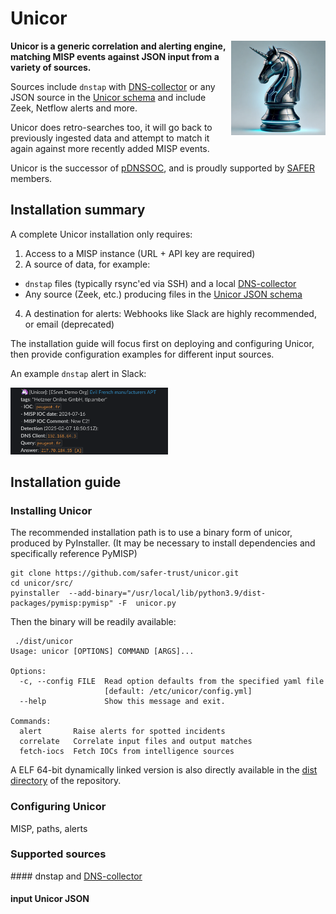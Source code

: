 # Unicor

<picture>
  <img src="unicor.png" alt="Unicor logo" width="30%" align="right">
</picture>


**Unicor is a generic correlation and alerting engine, matching MISP events against JSON input from a variety of sources.**

Sources include `dnstap` with [DNS-collector](https://github.com/dmachard/DNS-collector) or any JSON source in the [Unicor schema](#unicor-json-schema) and include Zeek, Netflow alerts and more.

Unicor does retro-searches too, it will go back to previously ingested data and attempt to match it again against more recently added MISP events.

Unicor is the successor of [pDNSSOC](https://github.com/safer-trust/pdnssoc-cli), and is proudly supported by [SAFER](https://safer-trust.org) members.

## Installation summary

A complete Unicor installation only requires:
  1. Access to a MISP instance (URL + API key are required)
  2. A source of data, for example:
  - `dnstap` files (typically rsync'ed via SSH) and a local [DNS-collector](https://github.com/dmachard/DNS-collector)
  - Any source (Zeek, etc.) producing files in the [Unicor JSON schema](#unicor-json-schema)
  4. A destination for alerts: Webhooks like Slack are highly recommended, or email (deprecated)

The installation guide will focus first on deploying and configuring Unicor, then provide configuration examples for different input sources.

An example `dnstap` alert in Slack:

<picture>
  <img src="unicor_alert.png" alt="Unicor alert example" width="50%">
</picture>


## Installation guide

### Installing Unicor
    
The recommended installation path is to use a binary form of unicor, produced by PyInstaller.
(It may be necessary to install dependencies and specifically reference PyMISP)
```
git clone https://github.com/safer-trust/unicor.git
cd unicor/src/
pyinstaller  --add-binary="/usr/local/lib/python3.9/dist-packages/pymisp:pymisp" -F  unicor.py
```
Then the binary will be readily available:
```
 ./dist/unicor 
Usage: unicor [OPTIONS] COMMAND [ARGS]...

Options:
  -c, --config FILE  Read option defaults from the specified yaml file
                     [default: /etc/unicor/config.yml]
  --help             Show this message and exit.

Commands:
  alert       Raise alerts for spotted incidents
  correlate   Correlate input files and output matches
  fetch-iocs  Fetch IOCs from intelligence sources
```

A ELF 64-bit dynamically linked version is also directly available in the [dist directory](https://github.com/safer-trust/unicor/tree/main/src/dist) of the repository.

### Configuring Unicor

MISP, paths, alerts

### Supported sources

#### dnstap and [DNS-collector](https://github.com/dmachard/DNS-collector)

<a name="unicor-json-schema"></a>
#### input Unicor JSON 
